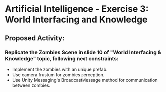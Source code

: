 # Artificial Intelligence - Exercise 3: World Interfacing and Knowledge

## Proposed Activity:

### Replicate the Zombies Scene in slide 10 of "World Interfacing & Knowledge" topic, following next constraints:
- Implement the zombies with an unique prefab.
- Use camera frustum for zombies perception.
- Use Unity Messaging's BroadcastMessage method for communication between zombies.
